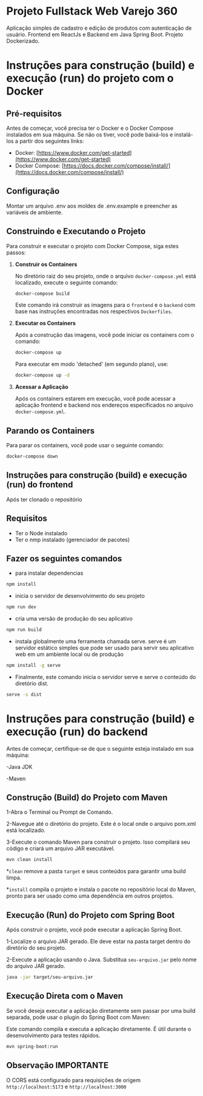 # Projeto Fullstack Web Varejo 360

Aplicação simples de cadastro e edição de produtos com autenticação de usuário. Frontend em ReactJs e Backend em Java Spring Boot. Projeto Dockerizado.

# Instruções para construção (build) e execução (run) do projeto com o Docker

## Pré-requisitos

Antes de começar, você precisa ter o Docker e o Docker Compose instalados em sua máquina. Se não os tiver, você pode baixá-los e instalá-los a partir dos seguintes links:

- Docker: [https://www.docker.com/get-started](https://www.docker.com/get-started)
- Docker Compose: [https://docs.docker.com/compose/install/](https://docs.docker.com/compose/install/)

## Configuração

Montar um arquivo .env aos moldes de .env.example e preencher as variáveis de ambiente.

## Construindo e Executando o Projeto

Para construir e executar o projeto com Docker Compose, siga estes passos:

1. **Construir os Containers**

    No diretório raiz do seu projeto, onde o arquivo `docker-compose.yml` está localizado, execute o seguinte comando:

    ```bash
    docker-compose build
    ```

    Este comando irá construir as imagens para o `frontend` e o `backend` com base nas instruções encontradas nos respectivos `Dockerfiles`.

2. **Executar os Containers**

    Após a construção das imagens, você pode iniciar os containers com o comando:

    ```bash
    docker-compose up
    ```

    Para executar em modo 'detached' (em segundo plano), use:

    ```bash
    docker-compose up -d
    ```

3. **Acessar a Aplicação**

    Após os containers estarem em execução, você pode acessar a aplicação frontend e backend nos endereços especificados no arquivo `docker-compose.yml`.

## Parando os Containers

Para parar os containers, você pode usar o seguinte comando: 

```bash
docker-compose down
```
    

## Instruções para construção (build) e execução (run) do frontend

Após ter clonado o repositório

## Requisitos

- Ter o Node instalado
- Ter o nmp instalado (gerenciador de pacotes)

## Fazer os seguintes comandos

* para instalar dependencias
```bash
npm install
```
* inicia o servidor de desenvolvimento do seu projeto
```bash
npm run dev
```
* cria uma versão de produção do seu aplicativo
```bash
npm run build
```
* instala globalmente uma ferramenta chamada serve. serve é um servidor estático simples que pode ser usado para servir seu aplicativo web em um ambiente local ou de produção
```bash
npm install -g serve
```
*  Finalmente, este comando inicia o servidor serve e serve o conteúdo do diretório dist.
```bash
serve -s dist
```

# Instruções para construção (build) e execução (run) do backend

Antes de começar, certifique-se de que o seguinte esteja instalado em sua máquina:

-Java JDK

-Maven

## Construção (Build) do Projeto com Maven

1-Abra o Terminal ou Prompt de Comando.

2-Navegue até o diretório do projeto. Este é o local onde o arquivo pom.xml está localizado.

3-Execute o comando Maven para construir o projeto. Isso compilará seu código e criará um arquivo JAR executável.

```bash
mvn clean install
```
*`clean` remove a pasta `target` e seus conteúdos para garantir uma build limpa.

*`install` compila o projeto e instala o pacote no repositório local do Maven, pronto para ser usado como uma dependência em outros projetos.

## Execução (Run) do Projeto com Spring Boot

Após construir o projeto, você pode executar a aplicação Spring Boot.

1-Localize o arquivo JAR gerado. Ele deve estar na pasta target dentro do diretório do seu projeto.

2-Execute a aplicação usando o Java. Substitua `seu-arquivo.jar` pelo nome do arquivo JAR gerado.

```bash
java -jar target/seu-arquivo.jar
```

## Execução Direta com o Maven

Se você deseja executar a aplicação diretamente sem passar por uma build separada, pode usar o plugin do Spring Boot com Maven:

Este comando compila e executa a aplicação diretamente. É útil durante o desenvolvimento para testes rápidos.

```bash
mvn spring-boot:run
```

## Observação IMPORTANTE

O CORS está configurado para requisições de origem `http://localhost:5173` e `http://localhost:3000`




